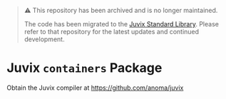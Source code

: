 > ⚠️ This repository has been archived and is no longer maintained.
>
> The code has been migrated to the [Juvix Standard Library](https://github.com/anoma/juvix-stdlib). Please refer to that repository for the latest updates and continued development.

# Juvix `containers` Package

Obtain the Juvix compiler at https://github.com/anoma/juvix
